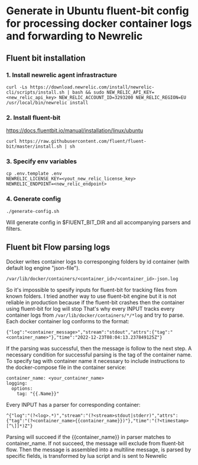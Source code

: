 # Generate in Ubuntu fluent-bit config for processing docker container logs and forwarding to Newrelic

## Fluent bit installation

### 1. Install newrelic agent infrastracture

```
curl -Ls https://download.newrelic.com/install/newrelic-cli/scripts/install.sh | bash && sudo NEW_RELIC_API_KEY=<new_relic_api_key> NEW_RELIC_ACCOUNT_ID=3293200 NEW_RELIC_REGION=EU /usr/local/bin/newrelic install
```

### 2. Install fluent-bit
https://docs.fluentbit.io/manual/installation/linux/ubuntu
```
curl https://raw.githubusercontent.com/fluent/fluent-bit/master/install.sh | sh
```

### 3. Specify env variables
```
cp .env.template .env
NEWRELIC_LICENSE_KEY=<yout_new_relic_license_key>
NEWRELIC_ENDPOINT=<new_relic_endpoint>
```

### 4. Generate config
```
./generate-config.sh
```
Will generate config in $FlUENT_BIT_DIR and all accompanying parsers and filters.


## Fluent bit Flow parsing logs
Docker writes container logs to corresponging folders by id container (with default log engine "json-file").
```
/var/lib/docker/containers/<container_id>/<container_id>-json.log
```
So it's impossible to spesify inputs for fluent-bit for tracking files from known folders.
I tried another way to use fluent-bit engine but it is not reliable in production because 
if the fluent-bit crashes then the container using fluent-bit for log will stop
That's why every INPUT tracks every container logs from `/var/lib/docker/containers/*/*log` and try to parse.
Each docker container log conforms to the format:
```
{"log":"<container_message>","stream":"stdout","attrs":{"tag":"<container_name>"},"time":"2022-12-23T08:04:13.237849125Z"}
```

If the parsing was successful, then the message is follow to the next step. 
A necessary condition for successful parsing is the tag of the container name.
To specify tag with container name it necessary to include instructions to the docker-compose file in the container service:
```
container_name: <your_container_name>
logging:
  options:
    tag: "{{.Name}}"
```
Every INPUT has a parser for corresponding container:
```
^{"log":"(?<log>.*)","stream":"(?<stream>stdout|stderr)","attrs":{"tag":"(?<container_name>{{container_name}})"},"time":"(?<timestamp>[^\]]*)Z"}
```
Parsing will succeed if the {{container_name}} in parser matches to container_name. If not succeed, the message will exclude from fluent-bit flow.
Then the message is assembled into a multiline message, is parsed by specific fields, is transformed by lua script and is sent to Newrelic

